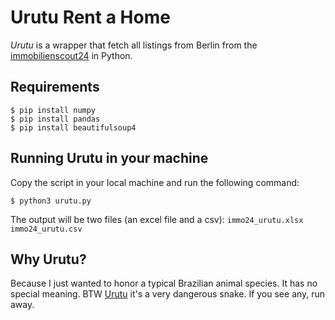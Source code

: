 Urutu Rent a Home
=====================================

*Urutu* is a wrapper that fetch all listings from Berlin from 
the [immobilienscout24](http://immobilienscout24.de) in Python.
 
Requirements
------------------------------

    $ pip install numpy  
    $ pip install pandas  
    $ pip install beautifulsoup4

Running Urutu in your machine
------------------------------
Copy the script in your local machine and run the following command:

    $ python3 urutu.py
    
The output will be two files (an excel file and a csv):
    `immo24_urutu.xlsx`
    `immo24_urutu.csv`

Why Urutu?
------------------------------
Because I just wanted to honor a typical Brazilian animal species. It has no special meaning. BTW [Urutu](https://en.wikipedia.org/wiki/Bothrops_alternatus) it's a very dangerous snake. If you see any, run away.

